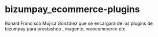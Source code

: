 # bizumpay_ecommerce-plugins
Ronald Francisco Mujica González que se encargará de los plugins de bizumpay para prestashop , magento, woocommerce etc
